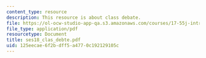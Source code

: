 ```yaml
---
content_type: resource
description: This resource is about class debate.
file: https://ol-ocw-studio-app-qa.s3.amazonaws.com/courses/17-55j-introduction-to-latin-american-studies-fall-2006/125eecae6f2bdff5a4770c192129105c_ses18_clas_debte.pdf
file_type: application/pdf
resourcetype: Document
title: ses18_clas_debte.pdf
uid: 125eecae-6f2b-dff5-a477-0c192129105c
---
```


